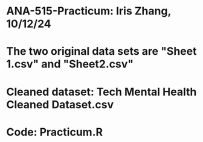 # ANA-515-Practicum: Iris Zhang, 10/12/24
# The two original data sets are "Sheet 1.csv" and "Sheet2.csv"
# Cleaned dataset: Tech Mental Health Cleaned Dataset.csv
# Code: Practicum.R
